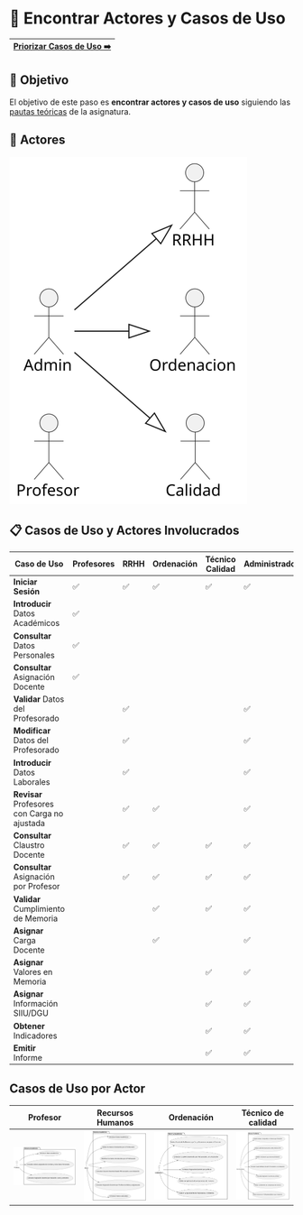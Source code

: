 # 📝 Encontrar Actores y Casos de Uso

[Priorizar Casos de Uso ➡️](PriorizarCasosDeUso.md) |
|--:|

## 🎯 **Objetivo**

El objetivo de este paso es **encontrar actores y casos de uso** siguiendo las [pautas teóricas](https://github.com/mmasias/IdSw1/blob/main/temario/contenidos/CdU.eAyCdU.md#c%C3%B3mo) de la asignatura.

## 👥 **Actores**  

![DiagramaDeActores](/images/modelosUML/CdU/Individuales/Actores.svg) 

 
 

## 📋 **Casos de Uso y Actores Involucrados**

| Caso de Uso                                  | Profesores | RRHH | Ordenación | Técnico Calidad | Administrador | 
|----------------------------------------------|------------|------|------------|-----------------|---------------|
| **Iniciar Sesión**                           | ✅         | ✅  | ✅         | ✅              | ✅           |
| **Introducir** Datos Académicos              | ✅         |      |            |                 |               | 
| **Consultar** Datos Personales               | ✅         |      |            |                 |               |
| **Consultar** Asignación Docente             | ✅         |      |            |                 |               | 
| **Validar** Datos del Profesorado            |            | ✅   |            |                 | ✅            |
| **Modificar** Datos del Profesorado          |            | ✅   |            |                 | ✅            | 
| **Introducir** Datos Laborales               |            | ✅   |            |                 | ✅            | 
| **Revisar** Profesores con Carga no ajustada |            | ✅   | ✅         |                 | ✅           | 
| **Consultar** Claustro Docente               |            | ✅   | ✅         | ✅              | ✅           | 
| **Consultar** Asignación por Profesor        |            | ✅   | ✅         | ✅              | ✅           | 
| **Validar** Cumplimiento de Memoria          |            |      | ✅         | ✅              | ✅           | 
| **Asignar** Carga Docente                    |            |      | ✅         |                 | ✅            | 
| **Asignar** Valores en Memoria               |            |      |            | ✅              | ✅            | 
| **Asignar** Información SIIU/DGU             |            |      |            | ✅              | ✅            | 
| **Obtener** Indicadores                      |            |      |            | ✅              | ✅            | 
| **Emitir** Informe                           |            |      |            | ✅              | ✅            | 

## Casos de Uso por Actor

| Profesor | Recursos Humanos | Ordenación | Técnico de calidad |
|----------|------------------|------------|--------------------|
| ![Diagrama Profesor](/images/modelosUML/CdU/EstructurarCasosDeUso/profesor.svg) | ![Diagrama Recursos Humanos](/images/modelosUML/CdU/EstructurarCasosDeUso/RRHH.svg) | ![Diagrama Ordenacion](/images/modelosUML/CdU/EstructurarCasosDeUso/Ordenacion.svg) | ![Diagrama Tecnico de Calidad](/images/modelosUML/CdU/EstructurarCasosDeUso/TecnicoCalidad.svg) |